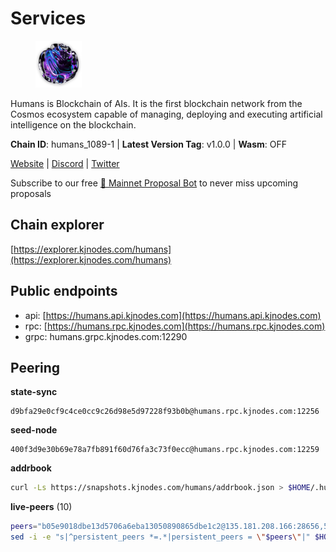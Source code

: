 # Services

<figure><img src="https://raw.githubusercontent.com/kj89/cosmos-images/main/logos/humans.png" alt=""><figcaption></figcaption></figure>

Humans is Blockchain of AIs. It is the first blockchain network  from the Cosmos ecosystem capable of managing, deploying and  executing artificial intelligence on the blockchain.

**Chain ID**: humans_1089-1 | **Latest Version Tag**: v1.0.0 | **Wasm**: OFF

[Website](https://humans.ai) | [Discord](https://discord.gg/humansdotai) | [Twitter](https://twitter.com/humansdotai)



Subscribe to our free [🤖 Mainnet Proposal Bot](https://t.me/kjnodes_proposal_bot) to never miss upcoming proposals


## Chain explorer
[https://explorer.kjnodes.com/humans](https://explorer.kjnodes.com/humans)

## Public endpoints

* api: [https://humans.api.kjnodes.com](https://humans.api.kjnodes.com)
* rpc: [https://humans.rpc.kjnodes.com](https://humans.rpc.kjnodes.com)
* grpc: humans.grpc.kjnodes.com:12290

## Peering

**state-sync**

```text
d9bfa29e0cf9c4ce0cc9c26d98e5d97228f93b0b@humans.rpc.kjnodes.com:12256
```

**seed-node**

```text
400f3d9e30b69e78a7fb891f60d76fa3c73f0ecc@humans.rpc.kjnodes.com:12259
```

**addrbook**
```bash
curl -Ls https://snapshots.kjnodes.com/humans/addrbook.json > $HOME/.humansd/config/addrbook.json
```

**live-peers** (10)
```bash
peers="b05e9018dbe13d5706a6eba13050890865dbe1c2@135.181.208.166:28656,5889ea00677d3ffa998a18c59f99a23632190c8d@65.109.95.26:33656,974912ea6ac97594b51875985684533c21d879c2@185.252.232.85:26656,93f4b883a14bac52c5a5436b0577d084ffc2c0f5@38.146.3.143:18456,d70c9343af28023a78aceb653e885666c12fec3b@138.201.121.185:26687,abd78601b249e56a0d88d8ea361bae8e36cbf804@103.180.28.92:26656,44deaab1264724b6e98ee3882dc2fe19defe033c@135.181.156.110:26656,9193e655f0581b4acf2e87976ac0b55795359742@167.235.177.226:26656,9a4c00c2d3bb30204561dbe7d6cb7d1a7ff9880b@65.108.213.235:26656,d9bfa29e0cf9c4ce0cc9c26d98e5d97228f93b0b@65.109.88.38:12256"
sed -i -e "s|^persistent_peers *=.*|persistent_peers = \"$peers\"|" $HOME/.humansd/config/config.toml
```
